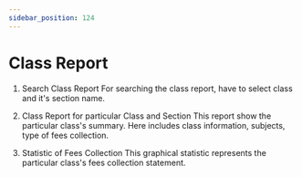 ```yaml
---
sidebar_position: 124
---
```

 
# Class Report
1. Search Class Report
For searching the class report, have to select class and it's section name.

2. Class Report for particular Class and Section
 This report show the particular class's summary. Here includes class information, subjects, type of fees collection.

3. Statistic of Fees Collection
This graphical statistic represents the particular class's fees collection statement.